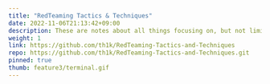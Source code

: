 ```yaml
---
title: "RedTeaming Tactics & Techniques"
date: 2022-11-06T21:13:42+09:00
description: These are notes about all things focusing on, but not limited to, red teaming and offensive security.
weight: 1
link: https://github.com/th1k/RedTeaming-Tactics-and-Techniques
repo: https://github.com/th1k/RedTeaming-Tactics-and-Techniques.git
pinned: true
thumb: feature3/terminal.gif
---
```

